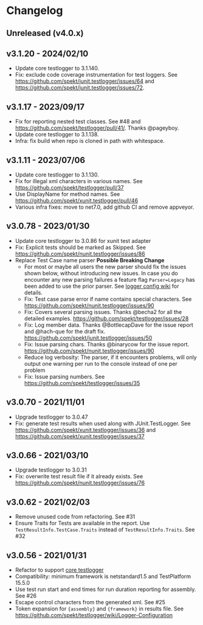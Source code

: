 # Changelog

## Unreleased (v4.0.x)

## v3.1.20 - 2024/02/10

- Update core testlogger to 3.1.140.
- Fix: exclude code coverage instrumentation for test loggers. See
  https://github.com/spekt/junit.testlogger/issues/64 and
  https://github.com/spekt/junit.testlogger/issues/72.

## v3.1.17 - 2023/09/17

- Fix for reporting nested test classes. See #48 and
  https://github.com/spekt/testlogger/pull/41/. Thanks @pageyboy.
- Update core testlogger to 3.1.138.
- Infra: fix build when repo is cloned in path with whitespace.

## v3.1.11 - 2023/07/06

- Update core testlogger to 3.1.130.
- Fix for illegal xml characters in various names. See https://github.com/spekt/testlogger/pull/37
- Use DisplayName for method names. See https://github.com/spekt/xunit.testlogger/pull/46
- Various infra fixes: move to net7.0, add github CI and remove appveyor.

## v3.0.78 - 2023/01/30

- Update core testlogger to 3.0.86 for xunit test adapter
- Fix: Explicit tests should be marked as Skipped. See
  https://github.com/spekt/nunit.testlogger/issues/86
- Replace Test Case name parser **Possible Breaking Change**
  - For most or maybe all users the new parser should fix the issues shown below, without introducing new issues. In case you do encounter any new parsing failures a feature flag `Parser=Legacy` has been added to use the prior parser. See [logger config wiki](https://github.com/spekt/testlogger/wiki/Logger-Configuration) for details.
  - Fix: Test case parse error if name contains special characters. See
    https://github.com/spekt/nunit.testlogger/issues/90
  - Fix: Covers several parsing issues. Thanks @becha2 for all the detailed examples.
    https://github.com/spekt/testlogger/issues/28
  - Fix: Log member data. Thanks @BottlecapDave for the issue report and @hach-que for the draft fix.
    https://github.com/spekt/junit.testlogger/issues/50
  - Fix: Issue parsing chars. Thanks @binarycow for the issue report.
    https://github.com/spekt/nunit.testlogger/issues/90
  - Reduce log verbosity: The parser, if it encounters problems, will only output one warning per run to the console instead of one per problem
  - Fix: Issue parsing numbers. See https://github.com/spekt/testlogger/issues/35

## v3.0.70 - 2021/11/01

- Upgrade testlogger to 3.0.47
- Fix: generate test results when used along with JUnit.TestLogger. See
  https://github.com/spekt/xunit.testlogger/issues/36 and
  https://github.com/spekt/xunit.testlogger/issues/37

## v3.0.66 - 2021/03/10

- Upgrade testlogger to 3.0.31
- Fix: overwrite test result file if it already exists. See
  https://github.com/spekt/nunit.testlogger/issues/76

## v3.0.62 - 2021/02/03

- Remove unused code from refactoring. See #31
- Ensure Traits for Tests are available in the report. Use `TestResultInfo.TestCase.Traits`
  instead of `TestResultInfo.Traits`. See #32

## v3.0.56 - 2021/01/31

- Refactor to support [core testlogger][]
- Compatibility: minimum framework is netstandard1.5 and TestPlatform 15.5.0
- Use test run start and end times for run duration reporting for assembly. See #26
- Escape control characters from the generated xml. See #25
- Token expansion for `{assembly}` and `{framework}` in results file. See
  https://github.com/spekt/testlogger/wiki/Logger-Configuration

[core testlogger]: https://github.com/spekt/testlogger
